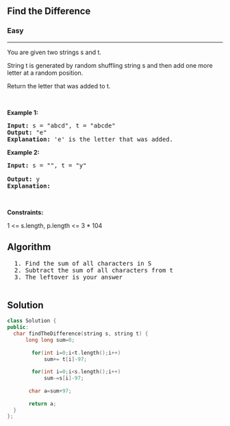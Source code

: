 <h2>Find the Difference</h2>
<h3>Easy</h3><hr>
<div><p>You are given two strings s and t.

String t is generated by random shuffling string s and then add one more letter at a random position.

Return the letter that was added to t.
</p>




<p>&nbsp;</p>
<p><strong>Example 1:</strong></p>

      
 
<pre><strong>Input:</strong> s = "abcd", t = "abcde"
<strong>Output:</strong> "e"
<strong>Explanation:</strong> 'e' is the letter that was added.
</pre>

<p><strong>Example 2:</strong></p>

<pre><strong>Input:</strong> s = "", t = "y"
     
<strong>Output:</strong> y
<strong>Explanation:</strong>
</pre>

<p>&nbsp;</p>
<p><strong>Constraints:</strong></p>
1 <= s.length, p.length <= 3 * 104

  <h2> Algorithm </h2>
 <pre>
  1. Find the sum of all characters in S
  2. Subtract the sum of all characters from t
  3. The leftover is your answer
  </pre>
  <h2> Solution </h2>
  
  ``` c++ 
class Solution {
public:
    char findTheDifference(string s, string t) {
        long long sum=0;
        
          for(int i=0;i<t.length();i++)
              sum+= t[i]-97;
          
          for(int i=0;i<s.length();i++)
              sum-=s[i]-97;
        
         char a=sum+97;
        
         return a;
    }
};
  ```
</div>
